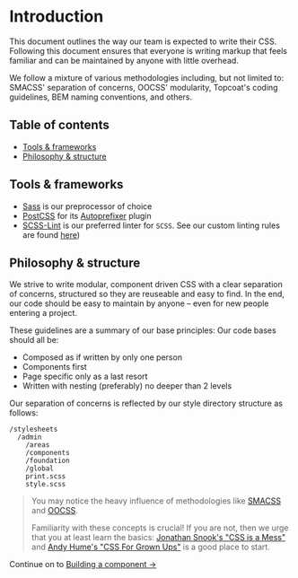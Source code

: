 # Introduction

This document outlines the way our team is expected to write their CSS. Following this document ensures that everyone is writing markup that feels familiar and can be maintained by anyone with little overhead.

We follow a mixture of various methodologies including, but not limited to: SMACSS' separation of concerns, OOCSS' modularity, Topcoat's coding guidelines, BEM naming conventions, and others.


## Table of contents

* [Tools & frameworks](#tools--frameworks)
* [Philosophy & structure](#philosophy--structure)


## Tools & frameworks

* [Sass](http://sass-lang.com/) is our preprocessor of choice
* [PostCSS](https://github.com/postcss/postcss) for its [Autoprefixer](https://github.com/postcss/autoprefixer) plugin
* [SCSS-Lint](https://github.com/causes/scss-lint) is our preferred linter for `SCSS`. See our custom linting rules are found [here](https://github.com/Shopify/markup-and-styling-style-guide/blob/master/.scss-lint.yml))


## Philosophy & structure

We strive to write modular, component driven CSS with a clear separation of concerns, structured so they are reuseable and easy to find. In the end, our code should be easy to maintain by anyone – even for new people entering a project.

These guidelines are a summary of our base principles: Our code bases should all be:

* Composed as if written by only one person
* Components first
* Page specific only as a last resort
* Written with nesting (preferably) no deeper than 2 levels

Our separation of concerns is reflected by our style directory structure as follows:

```
/stylesheets
  /admin
    /areas
    /components
    /foundation
    /global
    print.scss
    style.scss
```

> You may notice the heavy influence of methodologies like [SMACSS](http://smacss.com/) and [OOCSS](http://www.smashingmagazine.com/2011/12/12/an-introduction-to-object-oriented-css-oocss/).
>
> Familiarity with these concepts is crucial! If you are not, then we urge that you at least learn the basics: [Jonathan Snook's "CSS is a Mess"](http://vimeo.com/99877232) and [Andy Hume's "CSS For Grown Ups"](http://lanyrd.com/2012/sxsw-interactive/spmqc/) is a good place to start.

Continue on to [Building a component →](../building-a-component)
